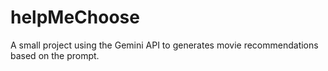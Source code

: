 # helpMeChoose
A small project using the Gemini API to generates movie recommendations based on the prompt.
